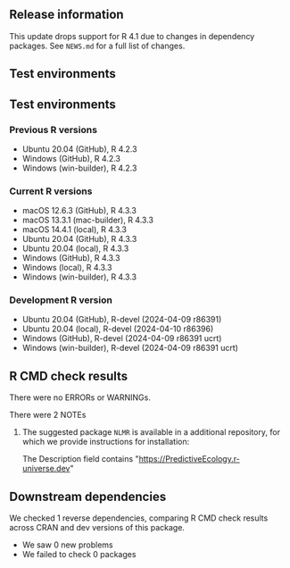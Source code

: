 ## Release information

This update drops support for R 4.1 due to changes in dependency packages.
See `NEWS.md` for a full list of changes.

## Test environments

## Test environments

### Previous R versions
* Ubuntu 20.04                 (GitHub), R 4.2.3
* Windows                      (GitHub), R 4.2.3
* Windows                 (win-builder), R 4.2.3

### Current R versions
* macOS 12.6.3                 (GitHub), R 4.3.3
* macOS 13.3.1            (mac-builder), R 4.3.3
* macOS 14.4.1                  (local), R 4.3.3
* Ubuntu 20.04                 (GitHub), R 4.3.3
* Ubuntu 20.04                  (local), R 4.3.3
* Windows                      (GitHub), R 4.3.3
* Windows                       (local), R 4.3.3
* Windows                 (win-builder), R 4.3.3

### Development R version
* Ubuntu 20.04                 (GitHub), R-devel (2024-04-09 r86391)
* Ubuntu 20.04                  (local), R-devel (2024-04-10 r86396)
* Windows                      (GitHub), R-devel (2024-04-09 r86391 ucrt)
* Windows                 (win-builder), R-devel (2024-04-09 r86391 ucrt)

## R CMD check results

There were no ERRORs or WARNINGs.

There were 2 NOTEs

1. The suggested package `NLMR` is available in a additional repository, for which we provide instructions for installation:

    The Description field contains
        "https://PredictiveEcology.r-universe.dev" 


## Downstream dependencies

We checked 1 reverse dependencies, comparing R CMD check results across CRAN and dev versions of this package.

 * We saw 0 new problems
 * We failed to check 0 packages
